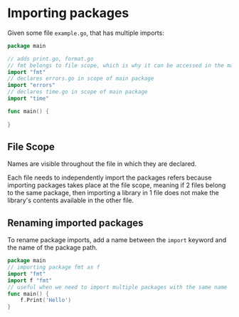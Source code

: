# Importing packages

Given some file `example.go`, that has multiple imports:

``` go
package main

// adds print.go, format.go
// fmt belongs to file scope, which is why it can be accessed in the main func
import "fmt"
// declares errors.go in scope of main package
import "errors"
// declares time.go in scope of main package
import "time"

func main() {
    
}
```

## File Scope

Names are visible throughout the file in which they are declared.

Each file needs to independently import the packages refers because importing
packages takes place at the file scope, meaning if 2 files belong to the same
package, then importing a library in 1 file does not make the library's contents
available in the other file.

## Renaming imported packages

To rename package imports, add a name between the `import` keyword and the name
of the package path.

``` go
package main
// importing package fmt as f
import "fmt"
import f "fmt"
// useful when we need to import multiple packages with the same name
func main() {
    f.Print('Hello')
}
```
